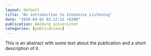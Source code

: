 ```yaml
---
layout: default
title: "An introduction to Intensive Listening"
date: "2010-04-02 02:12:52 +0200"
publication: AAlborg universitet
categories: [publications]
---
```


This is an abstract with some text about the publication and a short description of it.